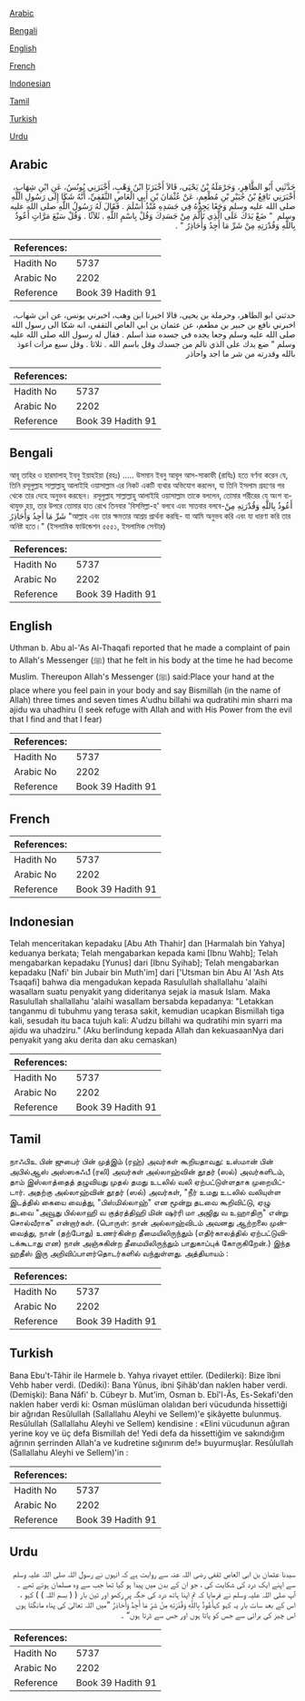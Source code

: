 [Arabic](#arabic)

[Bengali](#bengali)

[English](#english)

[French](#french)

[Indonesian](#indonesian)

[Tamil](#tamil)

[Turkish](#turkish)

[Urdu](#urdu)

## Arabic


<div dir="rtl" lang="ar" style={{fontSize:'larger',backgroundColor:'#f8f9fa',padding:20}}>
حَدَّثَنِي أَبُو الطَّاهِرِ، وَحَرْمَلَةُ بْنُ يَحْيَى، قَالاَ أَخْبَرَنَا ابْنُ وَهْبٍ، أَخْبَرَنِي يُونُسُ، عَنِ ابْنِ شِهَابٍ، أَخْبَرَنِي نَافِعُ بْنُ جُبَيْرِ بْنِ مُطْعِمٍ، عَنْ عُثْمَانَ بْنِ أَبِي الْعَاصِ الثَّقَفِيِّ، أَنَّهُ شَكَا إِلَى رَسُولِ اللَّهِ صلى الله عليه وسلم وَجَعًا يَجِدُهُ فِي جَسَدِهِ مُنْذُ أَسْلَمَ ‏.‏ فَقَالَ لَهُ رَسُولُ اللَّهِ صلى الله عليه وسلم ‏ "‏ ضَعْ يَدَكَ عَلَى الَّذِي تَأَلَّمَ مِنْ جَسَدِكَ وَقُلْ بِاسْمِ اللَّهِ ‏.‏ ثَلاَثًا ‏.‏ وَقُلْ سَبْعَ مَرَّاتٍ أَعُوذُ بِاللَّهِ وَقُدْرَتِهِ مِنْ شَرِّ مَا أَجِدُ وَأُحَاذِرُ ‏"‏ ‏.‏
</div>
<div style={{backgroundColor:'#f8f9fa',padding:20, marginBottom: 10}}><table> <thead> <tr> <th>References:</th> <th></th> </tr> </thead> <tbody><tr><td>Hadith No</td><td>5737</td></tr><tr><td>Arabic No</td><td>2202</td></tr><tr><td>Reference</td><td>Book 39 Hadith 91</td></tr></tbody></table></div>


<div dir="rtl" lang="ar" style={{fontSize:'larger',backgroundColor:'#f8f9fa',padding:20}}>
حدثني ابو الطاهر، وحرملة بن يحيى، قالا اخبرنا ابن وهب، اخبرني يونس، عن ابن شهاب، اخبرني نافع بن جبير بن مطعم، عن عثمان بن ابي العاص الثقفي، انه شكا الى رسول الله صلى الله عليه وسلم وجعا يجده في جسده منذ اسلم . فقال له رسول الله صلى الله عليه وسلم " ضع يدك على الذي تالم من جسدك وقل باسم الله . ثلاثا . وقل سبع مرات اعوذ بالله وقدرته من شر ما اجد واحاذر
</div>
<div style={{backgroundColor:'#f8f9fa',padding:20, marginBottom: 10}}><table> <thead> <tr> <th>References:</th> <th></th> </tr> </thead> <tbody><tr><td>Hadith No</td><td>5737</td></tr><tr><td>Arabic No</td><td>2202</td></tr><tr><td>Reference</td><td>Book 39 Hadith 91</td></tr></tbody></table></div>

## Bengali


<div dir="ltr" lang="bn" style={{fontSize:'larger',backgroundColor:'#f8f9fa',padding:20}}>
আবূ তাহির ও হারমালাহ্ ইবনু ইয়াহইয়া (রহঃ) ..... উসমান ইবনু আবূল আস-সাকাফী (রাযিঃ) হতে বর্ণনা করেন যে, তিনি রসূলুল্লাহ সাল্লাল্লাহু আলাইহি ওয়াসাল্লাম এর নিকট একটি ব্যথার অভিযোগ করলেন, যা তিনি ইসলাম গ্রহণের পর থেকে তার দেহে অনুভব করছেন। রসূলুল্লাহ সাল্লাল্লাহু আলাইহি ওয়াসাল্লাম তাকে বললেন, তোমার শরীরের যে অংশ ব্যথাযুক্ত হয়, তার উপরে তোমার হাত রেখে তিনবার 'বিসমিল্লা-হ' বলবে এবং সাতবার বলবে-أَعُوذُ بِاللَّهِ وَقُدْرَتِهِ مِنْ شَرِّ مَا أَجِدُ وَأُحَاذِرُ "আল্লাহ এবং তার ক্ষমতার আশ্রয় প্রার্থনা করছি- যা আমি অনুভব করি এবং যা ধারণা করি তার অনিষ্ট হতে।" (ইসলামিক ফাউন্ডেশন ৫৫৫১, ইসলামিক সেন্টার)
</div>
<div style={{backgroundColor:'#f8f9fa',padding:20, marginBottom: 10}}><table> <thead> <tr> <th>References:</th> <th></th> </tr> </thead> <tbody><tr><td>Hadith No</td><td>5737</td></tr><tr><td>Arabic No</td><td>2202</td></tr><tr><td>Reference</td><td>Book 39 Hadith 91</td></tr></tbody></table></div>

## English


<div dir="ltr" lang="en" style={{fontSize:'larger',backgroundColor:'#f8f9fa',padding:20}}>
Uthman b. Abu al-'As Al-Thaqafi reported that he made a complaint of pain to Allah's Messenger (ﷺ) that he felt in his body at the time he had become Muslim. Thereupon Allah's Messenger (ﷺ) said:Place your hand at the place where you feel pain in your body and say Bismillah (in the name of Allah) three times and seven times A'udhu billahi wa qudratihi min sharri ma ajidu wa uhadhiru (I seek refuge with Allah and with His Power from the evil that I find and that I fear)
</div>
<div style={{backgroundColor:'#f8f9fa',padding:20, marginBottom: 10}}><table> <thead> <tr> <th>References:</th> <th></th> </tr> </thead> <tbody><tr><td>Hadith No</td><td>5737</td></tr><tr><td>Arabic No</td><td>2202</td></tr><tr><td>Reference</td><td>Book 39 Hadith 91</td></tr></tbody></table></div>

## French


<div dir="ltr" lang="fr" style={{fontSize:'larger',backgroundColor:'#f8f9fa',padding:20}}>

</div>
<div style={{backgroundColor:'#f8f9fa',padding:20, marginBottom: 10}}><table> <thead> <tr> <th>References:</th> <th></th> </tr> </thead> <tbody><tr><td>Hadith No</td><td>5737</td></tr><tr><td>Arabic No</td><td>2202</td></tr><tr><td>Reference</td><td>Book 39 Hadith 91</td></tr></tbody></table></div>

## Indonesian


<div dir="ltr" lang="id" style={{fontSize:'larger',backgroundColor:'#f8f9fa',padding:20}}>
Telah menceritakan kepadaku [Abu Ath Thahir] dan [Harmalah bin Yahya] keduanya berkata; Telah mengabarkan kepada kami [Ibnu Wahb]; Telah mengabarkan kepadaku [Yunus] dari [Ibnu Syihab]; Telah mengabarkan kepadaku [Nafi' bin Jubair bin Muth'im] dari ['Utsman bin Abu Al 'Ash Ats Tsaqafi] bahwa dia mengadukan kepada Rasulullah shallallahu 'alaihi wasallam suatu penyakit yang dideritanya sejak ia masuk Islam. Maka Rasulullah shallallahu 'alaihi wasallam bersabda kepadanya: "Letakkan tanganmu di tubuhmu yang terasa sakit, kemudian ucapkan Bismillah tiga kali, sesudah itu baca tujuh kali: A'udzu billahi wa qudratihi min syarri ma ajidu wa uhadziru." (Aku berlindung kepada Allah dan kekuasaanNya dari penyakit yang aku derita dan aku cemaskan)
</div>
<div style={{backgroundColor:'#f8f9fa',padding:20, marginBottom: 10}}><table> <thead> <tr> <th>References:</th> <th></th> </tr> </thead> <tbody><tr><td>Hadith No</td><td>5737</td></tr><tr><td>Arabic No</td><td>2202</td></tr><tr><td>Reference</td><td>Book 39 Hadith 91</td></tr></tbody></table></div>

## Tamil


<div dir="ltr" lang="ta" style={{fontSize:'larger',backgroundColor:'#f8f9fa',padding:20}}>
நாஃபிஉ பின் ஜுபைர் பின் முத்இம் (ரஹ்) அவர்கள் கூறியதாவது: உஸ்மான் பின் அபில்ஆஸ் அஸ்ஸகஃபீ (ரலி) அவர்கள் அல்லாஹ்வின் தூதர் (ஸல்) அவர்களிடம், தாம் இஸ்லாத்தைத் தழுவியது முதல் தமது உடலில் வலி ஏற்பட்டுள்ளதாக முறையிட்டார். அதற்கு அல்லாஹ்வின் தூதர் (ஸல்) அவர்கள், "நீர் உமது உடலில் வலியுள்ள இடத்தில் கையை வைத்து, "பிஸ்மில்லாஹ்" என மூன்று தடவை கூறிவிட்டு, ஏழு தடவை "அவூது பில்லாஹி வ குத்ரத்திஹி மின் ஷர்ரி மா அஜிது வ உஹாதிரு" என்று சொல்வீராக" என்றார்கள். (பொருள்: நான் அல்லாஹ்விடம் அவனது ஆற்றலை முன்வைத்து, நான் (தற்போது) உணர்கின்ற தீமையிலிருந்தும் (எதிர்காலத்தில் ஏற்பட்டுவிடக்கூடாது என) நான் அஞ்சுகின்ற தீமையிலிருந்தும் பாதுகாப்புக் கோருகிறேன்.) இந்த ஹதீஸ் இரு அறிவிப்பாளர்தொடர்களில் வந்துள்ளது. அத்தியாயம் :
</div>
<div style={{backgroundColor:'#f8f9fa',padding:20, marginBottom: 10}}><table> <thead> <tr> <th>References:</th> <th></th> </tr> </thead> <tbody><tr><td>Hadith No</td><td>5737</td></tr><tr><td>Arabic No</td><td>2202</td></tr><tr><td>Reference</td><td>Book 39 Hadith 91</td></tr></tbody></table></div>

## Turkish


<div dir="ltr" lang="tr" style={{fontSize:'larger',backgroundColor:'#f8f9fa',padding:20}}>
Bana Ebu't-Tâhir ile Harmele b. Yahya rivayet ettiler. (Dedilerki): Bize îbni Vehb haber verdi. (Dediki): Bana Yûnus, ibni Şihâb'dan naklen haber verdi. (Demişki): Bana Nâfi' b. Cübeyr b. Mut'im, Osman b. Ebî'l-Âs, Es-Sekafi'den naklen haber verdi ki: Osman müslüman olalıdan beri vücudunda hissettiği bir ağrıdan Resûlullah (Sallallahu Aleyhi ve Sellem)'e şikâyette bulunmuş. Resûlullah (Sallallahu Aleyhi ve Sellem) kendisine : «Elini vücudunun ağıran yerine koy ve üç defa Bismillah de! Yedi defa da hissettiğim ve sakındığım ağrının şerrinden Allah'a ve kudretine sığınırım de!» buyurmuşlar. Resûlullah (Sallallahu Aleyhi ve Sellem)'in :
</div>
<div style={{backgroundColor:'#f8f9fa',padding:20, marginBottom: 10}}><table> <thead> <tr> <th>References:</th> <th></th> </tr> </thead> <tbody><tr><td>Hadith No</td><td>5737</td></tr><tr><td>Arabic No</td><td>2202</td></tr><tr><td>Reference</td><td>Book 39 Hadith 91</td></tr></tbody></table></div>

## Urdu


<div dir="rtl" lang="ur" style={{fontSize:'larger',backgroundColor:'#f8f9fa',padding:20}}>
سیدنا عثمان بن ابی العاص ثقفی رضی اللہ عنہ سے روایت ہے کہ انہوں نے رسول اللہ صلی اللہ علیہ وسلم سے اپنے ایک درد کی شکایت کی ، جو ان کے بدن میں پیدا ہو گیا تھا جب سے وہ مسلمان ہوئے تھے ۔ آپ صلی اللہ علیہ وسلم نے فرمایا کہ تم اپنا ہاتھ درد کی جگہ پر رکھو اور تین بار ( ( بسم اللہ ) ) کہو ، اس کے بعد سات بار یہ کہو کہأَعُوذُ بِاللَّهِ وَقُدْرَتِهِ مِنْ شَرِّ مَا أَجِدُ وَأُحَاذِرُ ”میں اللہ تعالیٰ کی پناہ مانگتا ہوں اس چیز کی برائی سے جس کو پاتا ہوں اور جس سے ڈرتا ہوں“ ۔
</div>
<div style={{backgroundColor:'#f8f9fa',padding:20, marginBottom: 10}}><table> <thead> <tr> <th>References:</th> <th></th> </tr> </thead> <tbody><tr><td>Hadith No</td><td>5737</td></tr><tr><td>Arabic No</td><td>2202</td></tr><tr><td>Reference</td><td>Book 39 Hadith 91</td></tr></tbody></table></div>
